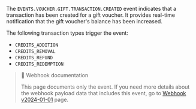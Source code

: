 The `EVENTS.VOUCHER.GIFT.TRANSACTION.CREATED` event indicates that a transaction has been created for a gift voucher. It provides real-time notification that the gift voucher's balance has been increased.

The following transaction types trigger the event:
- `CREDITS_ADDITION`
- `CREDITS_REMOVAL`
- `CREDITS_REFUND`
- `CREDITS_REDEMPTION`

> 📘 Webhook documentation
>
> This page documents only the event. If you need more details about the webhook payload data that includes this event, go to [Webhook v2024-01-01](ref:introduction-to-webhooks "Introduction to webhooks v2024-01-01") page.